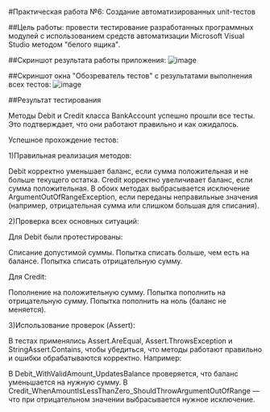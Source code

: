 #Практическая работа №6: Создание автоматизированных unit-тестов

##Цель работы: провести тестирование разработанных программных модулей
с использованием средств автоматизации Microsoft Visual Studio методом
&quot;белого ящика&quot;.

##Скриншот результата работы приложения:
![image](https://github.com/user-attachments/assets/9729de8c-667f-43b7-9a7a-5893b04b4feb) 

##Скриншот окна "Обозреватель тестов" с результатами выполнения всех тестов:
![image](https://github.com/user-attachments/assets/2bd1864a-113f-4690-b390-24cf55386a4d) 

##Результат тестирования

Методы Debit и Credit класса BankAccount успешно прошли все тесты. Это подтверждает, что они работают правильно и как ожидалось.

Успешное прохождение тестов:

1)Правильная реализация методов:

Debit корректно уменьшает баланс, если сумма положительная и не больше текущего остатка.
Credit корректно увеличивает баланс, если сумма положительная.
В обоих методах выбрасывается исключение ArgumentOutOfRangeException, если переданы неправильные значения (например, отрицательная сумма или слишком большая для списания).

2)Проверка всех основных ситуаций:

Для Debit были протестированы:

Списание допустимой суммы.
Попытка списать больше, чем есть на балансе.
Попытка списать отрицательную сумму.

Для Credit:

Пополнение на положительную сумму.
Попытка пополнить на отрицательную сумму.
Попытка пополнить на ноль (баланс не меняется).

3)Использование проверок (Assert):

В тестах применялись Assert.AreEqual, Assert.ThrowsException и StringAssert.Contains, чтобы убедиться, что методы работают правильно и ошибки обрабатываются корректно.
Например:

В Debit_WithValidAmount_UpdatesBalance проверяется, что баланс уменьшается на нужную сумму.
В Credit_WhenAmountIsLessThanZero_ShouldThrowArgumentOutOfRange — что при отрицательном значении выбрасывается нужное исключение.

